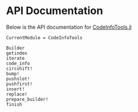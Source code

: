 # API Documentation

Below is the API documentation for [CodeInfoTools.jl](https://github.com/femtomc/CodeInfoTools.jl)

```@meta
CurrentModule = CodeInfoTools
```

```@docs
Builder
getindex
iterate
code_info
circshift!
bump!
pushslot!
pushfirst!
insert!
replace!
prepare_builder!
finish
```
